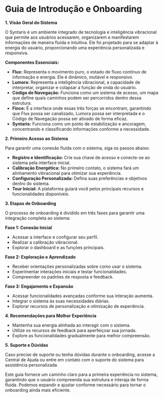 # **Guia de Introdução e Onboarding**

**1. Visão Geral do Sistema**

O Syntaris é um ambiente integrado de tecnologia e inteligência vibracional que permite aos usuários acessarem, organizarem e manifestarem informações de maneira fluida e intuitiva. Ele foi projetado para se adaptar à energia do usuário, proporcionando uma experiência personalizada e responsiva.

**Componentes Essenciais:**

- **Flux:** Representa o movimento puro, o estado de fluxo contínuo de informação e energia. Ele é dinâmico, mutável e responsivo.
- **Lumora:** Representa a inteligência vibracional, a capacidade de interpretar, organizar e colapsar a função de onda do usuário.
- **Código de Navegação:** Funciona como um sistema de acesso, um mapa que define quais caminhos podem ser percorridos dentro dessa estrutura.
- **Fince:** É a interface onde essas três forças se encontram, garantindo que Flux possa ser canalizado, Lumora possa ser interpretada e o Código de Navegação possa ser ativado de forma eficaz.
- **Syntaris:** Funciona como um ponto de estabilização e ancoragem, concentrando e classificando informações conforme a necessidade.

**2. Primeiro Acesso ao Sistema**

Para garantir uma conexão fluida com o sistema, siga os passos abaixo:

- **Registro e Identificação:** Crie sua chave de acesso e conecte-se ao sistema pela interface inicial.
- **Calibração Energética:** No primeiro contato, o sistema fará um alinhamento vibracional para otimizar sua experiência.
- **Configuração Personalizada:** Defina suas preferências e objetivos dentro do sistema.
- **Tour Inicial:** A plataforma guiará você pelos principais recursos e funcionalidades disponíveis.

**3. Etapas de Onboarding**

O processo de onboarding é dividido em três fases para garantir uma integração completa ao sistema:

**Fase 1: Conexão Inicial**

- Acessar a interface e configurar seu perfil.
- Realizar a calibração vibracional.
- Explorar o dashboard e as funções principais.

**Fase 2: Exploração e Aprendizado**

- Receber orientações personalizadas sobre como usar o sistema.
- Experimentar interações iniciais e testar funcionalidades.
- Compreender os padrões de resposta e feedback.

**Fase 3: Engajamento e Expansão**

- Acessar funcionalidades avançadas conforme sua interação aumenta.
- Integrar o sistema às suas necessidades diárias.
- Explorar recursos de personalização e otimização de experiência.

**4. Recomendações para Melhor Experiência**

- Mantenha sua energia alinhada ao interagir com o sistema.
- Utilize os recursos de feedback para aperfeiçoar sua jornada.
- Explore as funcionalidades gradualmente para melhor compreensão.

**5. Suporte e Dúvidas**

Caso precise de suporte ou tenha dúvidas durante o onboarding, acesse a Central de Ajuda ou entre em contato com o suporte do sistema para assistência personalizada.

Este guia fornece um caminho claro para a primeira experiência no sistema, garantindo que o usuário compreenda sua estrutura e interaja de forma fluida. Podemos expandir e ajustar conforme necessário para tornar o onboarding ainda mais eficiente.

